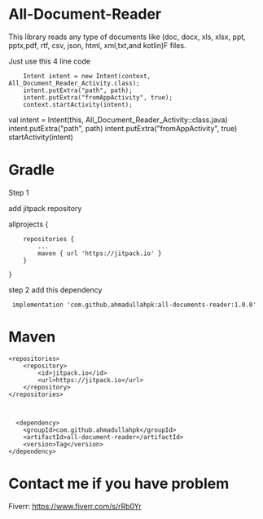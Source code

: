 # All-Document-Reader

This library reads any type of documents like (doc, docx, xls, xlsx, ppt, pptx,pdf, rtf, csv, json, html, xml,txt,and kotlin)F files.

Just use this 4 line code

        Intent intent = new Intent(context, All_Document_Reader_Activity.class);
        intent.putExtra("path", path);
        intent.putExtra("fromAppActivity", true);
        context.startActivity(intent);

  val intent = Intent(this, All_Document_Reader_Activity::class.java)
        intent.putExtra("path", path)
        intent.putExtra("fromAppActivity", true)
        startActivity(intent)
	



# Gradle
Step 1

add jitpack repository 


allprojects {

		repositories {
			...
			maven { url 'https://jitpack.io' }
		}
  
	}
 


step 2
add this dependency 
	       
	 
     implementation 'com.github.ahmadullahpk:all-documents-reader:1.0.0'

  # Maven
	<repositories>
		<repository>
		    <id>jitpack.io</id>
		    <url>https://jitpack.io</url>
		</repository>
	</repositories>

 

      <dependency>
	    <groupId>com.github.ahmadullahpk</groupId>
	    <artifactId>all-document-reader</artifactId>
	    <version>Tag</version>
	</dependency>

 # Contact me if you have problem
Fiverr: https://www.fiverr.com/s/rRb0Yr


 
 
